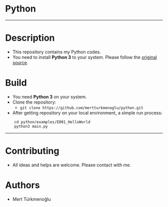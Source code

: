 # Python
***
# Description
* This repository contains my Python codes.
* You need to install **Python 3** to your system. Please follow the [original source].
# Build
* You need **Python 3** on your system.
* Clone the repository:  
  * `git clone https://github.com/mertturkmenoglu/python.git`
* After getting repository on your local environment, a simple run process:  
```
    cd python/examples/E001_HelloWorld
    python3 main.py
```  
***
# Contributing
* All ideas and helps are welcome. Please contact with me.
# Authors
* Mert Türkmenoğlu

[original source]: https://www.python.org/downloads/